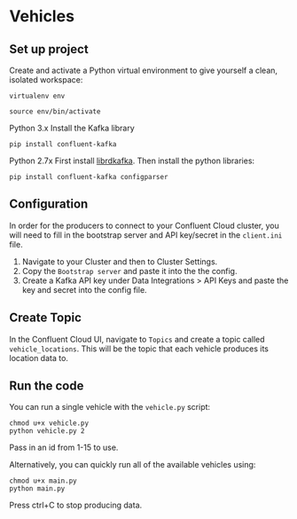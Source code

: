 # Vehicles

## Set up project

Create and activate a Python virtual environment to give yourself a clean, isolated workspace:

```
virtualenv env

source env/bin/activate
```

Python 3.x
Install the Kafka library

```
pip install confluent-kafka
```

Python 2.7x
First install [librdkafka](https://github.com/edenhill/librdkafka#installation).
Then install the python libraries:

```
pip install confluent-kafka configparser
```

## Configuration

In order for the producers to connect to your Confluent Cloud cluster, you will need to fill in the bootstrap server and API key/secret in the `client.ini` file.

1. Navigate to your Cluster and then to Cluster Settings.
2. Copy the `Bootstrap server` and paste it into the the config.
3. Create a Kafka API key under Data Integrations > API Keys and paste the key and secret into the config file.

## Create Topic

In the Confluent Cloud UI, navigate to `Topics` and create a topic called `vehicle_locations`. This will be the topic that each vehicle produces its location data to.

## Run the code

You can run a single vehicle with the `vehicle.py` script:

```
chmod u+x vehicle.py
python vehicle.py 2
```

Pass in an id from 1-15 to use.

Alternatively, you can quickly run all of the available vehicles using:

```
chmod u+x main.py
python main.py
```

Press ctrl+C to stop producing data.

